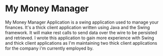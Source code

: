 # My Money Manager
My Money Manager Application is a swing application used to manage your finances. It's a thick client application written using Java and the Swing framework. It will make rest calls to send data over the wire to be persisted and retrieved. I wrote this application to gain more experience with Swing and thick client applications as I'm maintaining two thick client applications for the company i'm currently employed by.
